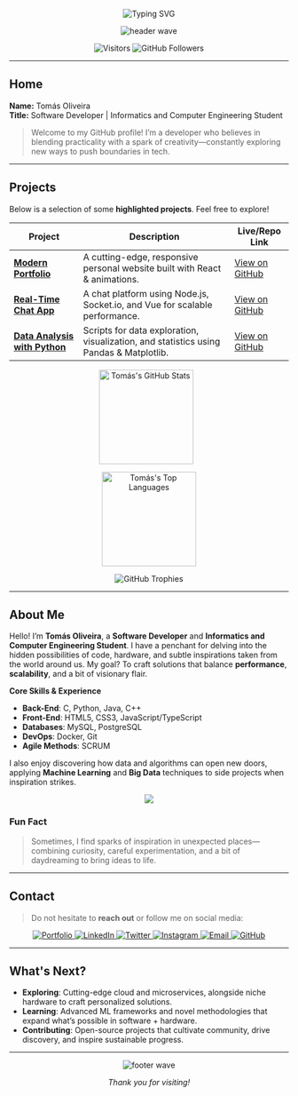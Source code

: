 <!--
========================================================================
🔹🔹🔹🔹🔹🔹🔹🔹🔹🔹🔹🔹🔹🔹🔹🔹🔹🔹🔹🔹🔹🔹🔹🔹🔹🔹🔹🔹🔹🔹🔹🔹
README PROFILE - Tomás Oliveira
With subtle references to creativity, nature, and tech exploration.
========================================================================
-->

<!--
==================================================
   HEADER - Animated Banner
==================================================
-->
<div align="center">
  
  <!-- Animated Typing Title (Typing SVG) -->
  <img 
    src="https://readme-typing-svg.herokuapp.com?font=Fira+Code&size=25&pause=1000&color=1E90FF&width=600&lines=Hi%2C+I'm+Tom%C3%A1s+Oliveira!;Software+Developer+%7C+Eng.+Student;Passionate+about+Innovation+%26+Tech"
    alt="Typing SVG"
  />
  
  <!-- Interactive Wave Top (Capsule Render) -->
  <img 
    src="https://capsule-render.vercel.app/api?type=waving&height=100&section=header&color=1E90FF"
    alt="header wave"
  />

  <!-- Quick badges row (visitors, stars, etc.) -->
  <p>
    <img 
      src="https://visitor-badge.laobi.icu/badge?page_id=tomas-oliveira.visitor-badge" 
      alt="Visitors"
    />
    <img 
      src="https://img.shields.io/github/followers/tomas-oliveira?label=Follow&style=social" 
      alt="GitHub Followers"
    />
  </p>
  
</div>

---

<!--
==================================================
   1) HOME SECTION
==================================================
-->
## **Home** 

**Name:** Tomás Oliveira  
**Title:** Software Developer | Informatics and Computer Engineering Student

> Welcome to my GitHub profile! I’m a developer who believes in blending practicality with a spark of creativity—constantly exploring new ways to push boundaries in tech.

---

<!--
==================================================
   2) PROJECTS SECTION
==================================================
-->
## **Projects**

Below is a selection of some **highlighted projects**. Feel free to explore!

| **Project**                                                                 | **Description**                                                             | **Live/Repo Link**                                      |
|-----------------------------------------------------------------------------|-----------------------------------------------------------------------------|---------------------------------------------------------|
| **[Modern Portfolio](https://github.com/tomas-oliveira/portfolio)**         | A cutting-edge, responsive personal website built with React & animations. | [View on GitHub](https://github.com/tomas-oliveira/portfolio) |
| **[Real-Time Chat App](https://github.com/tomas-oliveira/chat-realtime)**   | A chat platform using Node.js, Socket.io, and Vue for scalable performance. | [View on GitHub](https://github.com/tomas-oliveira/chat-realtime) |
| **[Data Analysis with Python](https://github.com/tomas-oliveira/data-analysis-python)** | Scripts for data exploration, visualization, and statistics using Pandas & Matplotlib. | [View on GitHub](https://github.com/tomas-oliveira/data-analysis-python) |

<!-- Additional fancy stats / interactive badges -->
<div align="center">
  <!-- GitHub Stats -->
  <img 
    src="https://github-readme-stats.vercel.app/api?username=tomas-oliveira&show_icons=true&theme=react"
    alt="Tomás's GitHub Stats" 
    height="170"
    style="margin-right: 10px;"
  />
  
  <!-- Top Languages -->
  <img 
    src="https://github-readme-stats.vercel.app/api/top-langs/?username=tomas-oliveira&layout=compact&theme=react"
    alt="Tomás's Top Languages" 
    height="170"
  />
</div>

<!-- GitHub Trophies for extra uniqueness -->
<div align="center">
  <img 
    src="https://github-profile-trophy.vercel.app/?username=tomas-oliveira&theme=onedark&no-frame=true&row=1&column=7"
    alt="GitHub Trophies" 
  />
</div>

---

<!--
==================================================
   3) ABOUT ME SECTION
==================================================
-->
## **About Me**

Hello! I’m **Tomás Oliveira**, a **Software Developer** and **Informatics and Computer Engineering Student**. I have a penchant for delving into the hidden possibilities of code, hardware, and subtle inspirations taken from the world around us. My goal? To craft solutions that balance **performance**, **scalability**, and a bit of visionary flair.

**Core Skills & Experience**  
- **Back-End**: C, Python, Java, C++  
- **Front-End**: HTML5, CSS3, JavaScript/TypeScript  
- **Databases**: MySQL, PostgreSQL 
- **DevOps**: Docker, Git
- **Agile Methods**: SCRUM  

I also enjoy discovering how data and algorithms can open new doors, applying **Machine Learning** and **Big Data** techniques to side projects when inspiration strikes.

<!-- Badges representing technologies (using skillicons.dev) -->
<p align="center">
  <img src="https://skillicons.dev/icons?i=nodejs,python,java,cpp,react,vue,html,css,js,ts,mongodb,mysql,docker,git" />
</p>

### **Fun Fact**
> Sometimes, I find sparks of inspiration in unexpected places—combining curiosity, careful experimentation, and a bit of daydreaming to bring ideas to life.

---

<!--
==================================================
   4) CONTACT SECTION
==================================================
-->
## **Contact**

> Do not hesitate to **reach out** or follow me on social media:

<div align="center">
  
  <!-- Portfolio -->
  <a href="https://tomasoliveirz.github.io" target="_blank">
    <img 
      src="https://img.shields.io/badge/-Portfolio-%231E90FF?style=for-the-badge&logo=google-chrome&logoColor=white"
      alt="Portfolio"
    />
  </a>

  <!-- LinkedIn -->
  <a href="https://www.linkedin.com/in/tom%C3%A1s-oliveira-52966422b/" target="_blank">
    <img 
      src="https://img.shields.io/badge/-LinkedIn-%230077B5?style=for-the-badge&logo=linkedin&logoColor=white"
      alt="LinkedIn"
    />
  </a>

  <!-- Twitter -->
  <a href="https://twitter.com/tomasoliveirz" target="_blank">
    <img 
      src="https://img.shields.io/badge/-Twitter-%231DA1F2?style=for-the-badge&logo=twitter&logoColor=white"
      alt="Twitter"
    />
  </a>

  <!-- Instagram -->
  <a href="https://instagram.com/tomasoliveirz" target="_blank">
    <img 
      src="https://img.shields.io/badge/-Instagram-%23E4405F?style=for-the-badge&logo=instagram&logoColor=white"
      alt="Instagram"
    />
  </a>
  
  <!-- Email -->
  <a href="mailto:tomasferreiradeoliveira@gmail.com" target="_blank">
    <img 
      src="https://img.shields.io/badge/-Email-%23D14836?style=for-the-badge&logo=gmail&logoColor=white" 
      alt="Email"
    />
  </a>
  
  <!-- GitHub -->
  <a href="https://github.com/tomas-oliveira" target="_blank">
    <img 
      src="https://img.shields.io/badge/-GitHub-%23181717?style=for-the-badge&logo=github&logoColor=white" 
      alt="GitHub"
    />
  </a>

</div>

---

<!--
==================================================
   EXTRA UNIQUE SECTION - e.g., "What's Next?"
==================================================
-->
## **What's Next?**

- **Exploring**: Cutting-edge cloud and microservices, alongside niche hardware to craft personalized solutions.  
- **Learning**: Advanced ML frameworks and novel methodologies that expand what’s possible in software + hardware.  
- **Contributing**: Open-source projects that cultivate community, drive discovery, and inspire sustainable progress.

---

<!--
==================================================
   FOOTER
==================================================
-->
<div align="center">
  
  <!-- Wave Footer (Capsule Render) -->
  <img 
    src="https://capsule-render.vercel.app/api?type=waving&height=100&section=footer&color=1E90FF"
    alt="footer wave"
  />

  *Thank you for visiting!*
</div>

